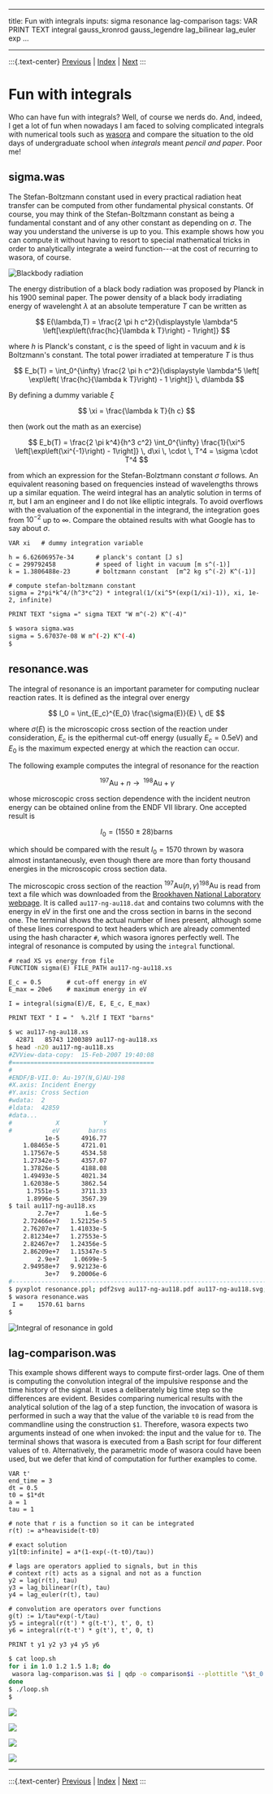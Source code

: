 
---
title: Fun with integrals
inputs: sigma resonance lag-comparison
tags: VAR PRINT TEXT integral gauss_kronrod gauss_legendre lag_bilinear lag_euler exp
...

-------

:::{.text-center}
[Previous](../007-functions) | [Index](../) | [Next](../010-2dfunctions)
:::

# Fun with integrals


Who can have fun with integrals? Well, of course we nerds do. And, indeed, I get a lot of fun when nowadays I am faced to solving complicated integrals with numerical tools such as [wasora](https://www.saemplex.com/wasora) and compare the situation to the old days of undergraduate school when *integrals* meant *pencil and paper*. Poor me!


## sigma.was

The Stefan-Boltzmann constant used in every practical radiation heat transfer can be computed from other fundamental physical constants. Of course, you may think of the Stefan-Boltzmann constant as being a fundamental constant and of any other constant as depending on $\sigma$. The way you understand the universe is up to you. This example shows how you can compute it without having to resort to special mathematical tricks in order to analytically integrate a weird function---at the cost of recurring to wasora, of course.

![Blackbody radiation](blackbody.svg)

The energy distribution of a black body radiation was proposed by Planck in his 1900 seminal paper. The power density of a black body irradiating energy of wavelenght $\lambda$ at an absolute temperature $T$ can be written as

$$ E(\lambda,T) = \frac{2 \pi h c^2}{\displaystyle \lambda^5 \left[\exp\left(\frac{hc}{\lambda k T}\right) - 1\right]} $$

where $h$ is Planck's constant, $c$ is the speed of light in vacuum and $k$ is Boltzmann's constant. The total power irradiated at temperature $T$ is thus

$$ E_b(T) = \int_0^{\infty} \frac{2 \pi h c^2}{\displaystyle \lambda^5 \left[ \exp\left( \frac{hc}{\lambda k T}\right) - 1 \right]} \, d\lambda $$

By defining a dummy variable $\xi$

$$ \xi = \frac{\lambda k T}{h c} $$

then (work out the math as an exercise)

$$ E_b(T) = \frac{2 \pi k^4}{h^3 c^2} \int_0^{\infty} \frac{1}{\xi^5 \left[\exp\left(\xi^{-1}\right) - 1\right]} \, d\xi \, \cdot \, T^4 = \sigma \cdot T^4 $$

from which an expression for the Stefan-Bolztmann constant $\sigma$ follows. An equivalent reasoning based on frequencies instead of wavelengths throws up a similar equation. The weird integral has an analytic solution in terms of $\pi$, but I am an engineer and I do not like elliptic integrals. To avoid overflows with the evaluation of the exponential in the integrand, the integration goes from $10^{-2}$ up to $\infty$. Compare the obtained results with what Google has to say about $\sigma$. 

```wasora
VAR xi   # dummy integration variable

h = 6.62606957e-34      # planck's contant [J s]
c = 299792458           # speed of light in vacuum [m s^(-1)]
k = 1.3806488e-23       # boltzmann constant  [m^2 kg s^(-2) K^(-1)]

# compute stefan-boltzmann constant
sigma = 2*pi*k^4/(h^3*c^2) * integral(1/(xi^5*(exp(1/xi)-1)), xi, 1e-2, infinite)

PRINT TEXT "sigma =" sigma TEXT "W m^(-2) K^(-4)"
```

```bash
$ wasora sigma.was
sigma =	5.67037e-08	W m^(-2) K^(-4)	
$ 
```

## resonance.was

The integral of resonance is an important parameter for computing nuclear reaction rates. It is defined as the integral over energy

$$ I_0 = \int_{E_c}^{E_0} \frac{\sigma(E)}{E} \, dE $$

where $\sigma(E)$ is the microscopic cross section of the reaction under consideration, $E_c$ is the epithermal cut-off energy (usually $E_c = 0.5 \text{eV}$) and $E_0$ is the maximum expected energy at which the reaction can occur.

The following example computes the integral of resonance for the reaction

$$ \,^{197}\text{Au} + n \rightarrow \,^{198}\text{Au} + \gamma $$

whose microscopic cross section dependence with the incident neutron energy can be obtained online from the ENDF VII library. One accepted result is

$$ I_0 = \left( 1550 \pm 28 \right) \text{barns} $$

which should be compared with the result $I_0 = 1570$ thrown by wasora almost instantaneously, even though there are more than forty thousand energies in the microscopic cross section data.

The microscopic cross section of the reaction $^{197}\text{Au}(n,\gamma)^{198}\text{Au}$ is read from text a file which was downloaded from the [Brookhaven National Laboratory webpage](http://www.nndc.bnl.gov). It is called `au117-ng-au118.dat` and contains two columns with the energy in eV in the first one and the cross section in barns in the second one. The terminal shows the actual number of lines present, although some of these lines correspond to text headers which are already commented using the hash character `#`, which wasora ignores perfectly well. The integral of resonance is computed by using the `integral` functional.


```wasora
# read XS vs energy from file
FUNCTION sigma(E) FILE_PATH au117-ng-au118.xs

E_c = 0.5       # cut-off energy in eV
E_max = 20e6    # maximum energy in eV

I = integral(sigma(E)/E, E, E_c, E_max)

PRINT TEXT " I = "  %.2lf I TEXT "barns" 
```

```bash
$ wc au117-ng-au118.xs
  42871   85743 1200389 au117-ng-au118.xs
$ head -n20 au117-ng-au118.xs
#ZVView-data-copy:  15-Feb-2007 19:40:08
#=======================================
#
#ENDF/B-VII.0: Au-197(N,G)AU-198
#X.axis: Incident Energy
#Y.axis: Cross Section
#wdata:  2
#ldata:  42859
#data...
#            X            Y
#           eV        barns
          1e-5      4916.77
    1.08465e-5      4721.01
    1.17567e-5      4534.58
    1.27342e-5      4357.07
    1.37826e-5      4188.08
    1.49493e-5      4021.34
    1.62038e-5      3862.54
     1.7551e-5      3711.33
     1.8996e-5      3567.39
$ tail au117-ng-au118.xs
        2.7e+7       1.6e-5
    2.72466e+7   1.52125e-5
    2.76207e+7   1.41033e-5
    2.81234e+7   1.27553e-5
    2.82467e+7   1.24356e-5
    2.86209e+7   1.15347e-5
        2.9e+7    1.0699e-5
    2.94958e+7   9.92123e-6
          3e+7   9.20006e-6
#-------------------------------------------------------------------------------
$ pyxplot resonance.ppl; pdf2svg au117-ng-au118.pdf au117-ng-au118.svg; rm -f au117-ng-au118.pdf
$ wasora resonance.was
 I = 	1570.61	barns	
$ 
```

![Integral of resonance in gold](au117-ng-au118.svg)

## lag-comparison.was

This example shows different ways to compute first-order lags. One of them is computing the convolution integral of the impulsive response and the time history of the signal. It uses a deliberately big time step so the differences are evident. Besides comparing numerical results with the analytical solution of the lag of a step function, the invocation of wasora is performed in such a way that the value of the variable `t0` is read from the commandline using the construction `$1`. Therefore, wasora expects two arguments instead of one when invoked: the input and the value for `t0`. The terminal shows that wasora is executed from a Bash script for four different values of `t0`. Alternatively, the parametric mode of wasora could have been used, but we defer that kind of computation for further examples to come.


```wasora
VAR t'
end_time = 3
dt = 0.5
t0 = $1*dt
a = 1
tau = 1

# note that r is a function so it can be integrated
r(t) := a*heaviside(t-t0)

# exact solution
y1[t0:infinite] = a*(1-exp(-(t-t0)/tau))

# lags are operators applied to signals, but in this
# context r(t) acts as a signal and not as a function
y2 = lag(r(t), tau)
y3 = lag_bilinear(r(t), tau)
y4 = lag_euler(r(t), tau)

# convolution are operators over functions
g(t) := 1/tau*exp(-t/tau)
y5 = integral(r(t') * g(t-t'), t', 0, t) 
y6 = integral(r(t-t') * g(t'), t', 0, t)

PRINT t y1 y2 y3 y4 y5 y6 
```

```bash
$ cat loop.sh
for i in 1.0 1.2 1.5 1.8; do
 wasora lag-comparison.was $i | qdp -o comparison$i --plottitle "\$t_0 = $i \\cdot \\Delta t\$" --ti "exact lag bilinear euler convolution convolution" --key bottom --lw 3 --pt 31
done
$ ./loop.sh
$ 
```

![](comparison1-0.svg)

![](comparison1-2.svg)

![](comparison1-5.svg)

![](comparison1-8.svg)


-------

:::{.text-center}
[Previous](../007-functions) | [Index](../) | [Next](../010-2dfunctions)
:::
